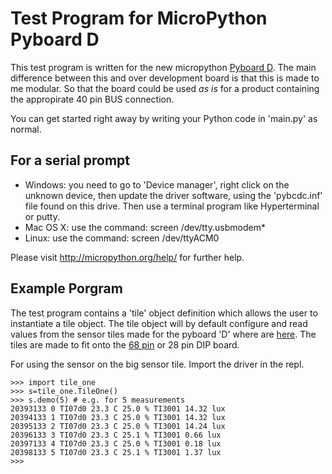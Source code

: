 # Test Program for MicroPython Pyboard D

This test program is written for the new micropython [Pyboard D](http://pybd.io/).
The main difference between this and over development board is that this is made to me modular.
So that the board could be used *as is* for a product containing the appropirate 40 pin BUS connection.

You can get started right away by writing your Python code in 'main.py' as normal.

## For a serial prompt
 - Windows: you need to go to 'Device manager', right click on the unknown device,
   then update the driver software, using the 'pybcdc.inf' file found on this drive.
   Then use a terminal program like Hyperterminal or putty.
 - Mac OS X: use the command: screen /dev/tty.usbmodem*
 - Linux: use the command: screen /dev/ttyACM0

Please visit http://micropython.org/help/ for further help.

## Example Porgram

The test program contains a 'tile' object definition which allows the user to instantiate a tile
object. The tile object will by default configure and read values from the sensor tiles made for
the pyboard 'D' where are [here](https://pybd.io/hw/tile_sensa.html). The tiles are made to fit
onto the [68 pin](https://pybd.io/hw/wbus_dip68.html) or 28 pin DIP board.

For using the sensor on the big sensor tile. Import the driver in the repl.

```
>>> import tile_one
>>> s=tile_one.TileOne()
>>> s.demo(5) # e.g. for 5 measurements
20393133 0 TI07d0 23.3 C 25.0 % TI3001 14.32 lux
20394133 1 TI07d0 23.3 C 25.0 % TI3001 14.32 lux
20395133 2 TI07d0 23.3 C 25.0 % TI3001 14.24 lux
20396133 3 TI07d0 23.3 C 25.1 % TI3001 0.66 lux
20397133 4 TI07d0 23.3 C 25.0 % TI3001 0.18 lux
20398133 5 TI07d0 23.3 C 25.1 % TI3001 1.37 lux
>>>
```

